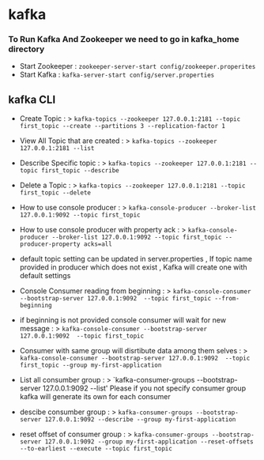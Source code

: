 # kafka

### To Run Kafka And Zookeeper we need to go in kafka_home directory
- Start Zookeeper : `zookeeper-server-start config/zookeeper.properites`
- Start Kafka : `kafka-server-start config/server.properties`

## kafka CLI
- Create Topic : > `kafka-topics --zookeeper 127.0.0.1:2181 --topic first_topic --create --partitions 3 --replication-factor 1`
- View All Topic that are created : > `kafka-topics --zookeeper 127.0.0.1:2181 --list`
- Describe Specific topic : > `kafka-topics --zookeeper 127.0.0.1:2181 --topic first_topic --describe`
- Delete a Topic : > `kafka-topics --zookeeper 127.0.0.1:2181 --topic first_topic --delete`

- How to use console producer : > `kafka-console-producer --broker-list 127.0.0.1:9092 --topic first_topic`
- How to use console producer with property ack : > `kafka-console-producer --broker-list 127.0.0.1:9092 --topic first_topic --producer-property acks=all`

- default topic setting can be updated in server.properties , If topic name provided in producer which does not exist , Kafka will create one with default settings

- Console Consumer reading from beginning : > `kafka-console-consumer --bootstrap-server 127.0.0.1:9092  --topic first_topic --from-beginning`
- if beginning is not provided console consumer will wait for new message : > `kafka-console-consumer --bootstrap-server 127.0.0.1:9092  --topic first_topic `
- Consumer with same group will disrtibute data among them selves : >  `kafka-console-consumer --bootstrap-server 127.0.0.1:9092  --topic first_topic --group my-first-application`
- List all consumber group : > `kafka-consumer-groups --bootstrap-server 127.0.0.1:9092 --list' Please if you not specify consumer group kafka will generate its own for each consumer
- descibe consumber group : > `kafka-consumer-groups --bootstrap-server 127.0.0.1:9092 --describe --group my-first-application`
- reset offset of consumer group : > `kafka-consumer-groups --bootstrap-server 127.0.0.1:9092 --group my-first-application --reset-offsets --to-earliest --execute --topic first_topic`



